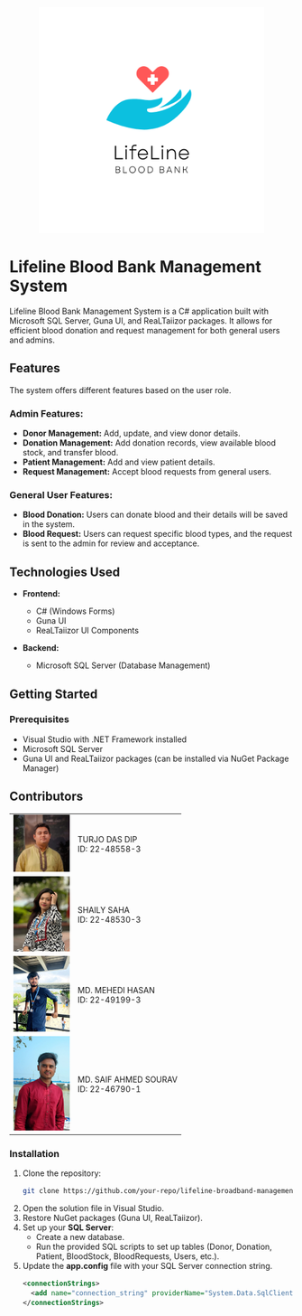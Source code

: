 <div align="center">
    <img alt="coding" width="400" src="https://github.com/tuRjoX/LifeLine-Blood-Bank/blob/master/LifeLine%20Blood%20Bank/Devlopers/Background.png">
</div>


# Lifeline Blood Bank Management System

Lifeline Blood Bank Management System is a C# application built with Microsoft SQL Server, Guna UI, and ReaLTaiizor packages. It allows for efficient blood donation and request management for both general users and admins.

## Features

The system offers different features based on the user role.

### Admin Features:
- **Donor Management:** Add, update, and view donor details.
- **Donation Management:** Add donation records, view available blood stock, and transfer blood.
- **Patient Management:** Add and view patient details.
- **Request Management:** Accept blood requests from general users.

### General User Features:
- **Blood Donation:** Users can donate blood and their details will be saved in the system.
- **Blood Request:** Users can request specific blood types, and the request is sent to the admin for review and acceptance.

## Technologies Used
- **Frontend:**
  - C# (Windows Forms)
  - Guna UI
  - ReaLTaiizor UI Components

- **Backend:**
  - Microsoft SQL Server (Database Management)

## Getting Started

### Prerequisites
- Visual Studio with .NET Framework installed
- Microsoft SQL Server
- Guna UI and ReaLTaiizor packages (can be installed via NuGet Package Manager)

## Contributors
<table>
    <tr>
        <td><img src="https://github.com/tuRjoX/LifeLine-Blood-Bank/blob/master/LifeLine%20Blood%20Bank/Devlopers/1.jpg" alt="TURJO DAS DIP" width="100"></td>
        <td>TURJO DAS DIP<br>ID: 22-48558-3</td>
    </tr>
    <tr>
        <td><img src="https://github.com/tuRjoX/LifeLine-Blood-Bank/blob/master/LifeLine%20Blood%20Bank/Devlopers/2.jpg" alt="SHAILY SAHA" width="100"></td>
        <td>SHAILY SAHA<br>ID: 22-48530-3</td>
    </tr>
    <tr>
        <td><img src="https://github.com/tuRjoX/LifeLine-Blood-Bank/blob/master/LifeLine%20Blood%20Bank/Devlopers/3.jpg" alt="MD. MEHEDI HASAN" width="100"></td>
        <td>MD. MEHEDI HASAN<br>ID: 22-49199-3</td>
    </tr>
    <tr>
        <td><img src="https://github.com/tuRjoX/LifeLine-Blood-Bank/blob/master/LifeLine%20Blood%20Bank/Devlopers/4.jpg" alt="MD. SAIF AHMED SOURAV" width="100"></td>
        <td>MD. SAIF AHMED SOURAV<br>ID: 22-46790-1</td>
    </tr>
</table>

### Installation
1. Clone the repository:
    ```bash
    git clone https://github.com/your-repo/lifeline-broadband-management.git
    ```
2. Open the solution file in Visual Studio.
3. Restore NuGet packages (Guna UI, ReaLTaiizor).
4. Set up your **SQL Server**:
   - Create a new database.
   - Run the provided SQL scripts to set up tables (Donor, Donation, Patient, BloodStock, BloodRequests, Users, etc.).
5. Update the **app.config** file with your SQL Server connection string.
   ```xml
   <connectionStrings>
     <add name="connection_string" providerName="System.Data.SqlClient" connectionString="Enter Your Coonection String"/>
   </connectionStrings>
